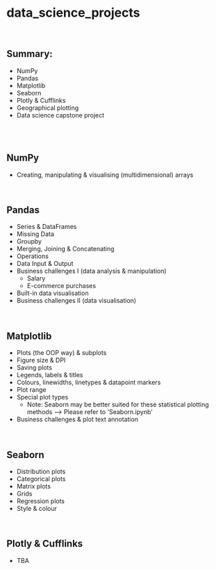 # data_science_projects
<br>

## Summary:

  - NumPy 
  - Pandas
  - Matplotlib
  - Seaborn
  - Plotly & Cufflinks
  - Geographical plotting
  - Data science capstone project
<br>
<br>

## NumPy
  - Creating, manipulating & visualising (multidimensional) arrays
<br> 

## Pandas
  - Series & DataFrames
  - Missing Data
  - Groupby
  - Merging, Joining & Concatenating
  - Operations
  - Data Input & Output
  - Business challenges I (data analysis & manipulation)
    * Salary
    * E-commerce purchases
  - Built-in data visualisation
  - Business challenges II (data visualisation)
<br>

## Matplotlib
  - Plots (the OOP way) & subplots
  - Figure size & DPI
  - Saving plots
  - Legends, labels & titles
  - Colours, linewidths, linetypes & datapoint markers
  - Plot range
  - Special plot types
    * Note: Seaborn may be better suited for these statistical plotting methods --> Please refer to 'Seaborn.ipynb'
  - Business challenges & plot text annotation
<br>

## Seaborn
  - Distribution plots
  - Categorical plots
  - Matrix plots
  - Grids
  - Regression plots
  - Style & colour
<br>

## Plotly & Cufflinks
  - TBA
